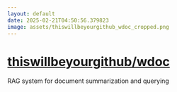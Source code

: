 ```yaml
---
layout: default
date: 2025-02-21T04:50:56.379823
image: assets/thiswillbeyourgithub_wdoc_cropped.png
---
```


# [thiswillbeyourgithub/wdoc](https://github.com/thiswillbeyourgithub/wdoc)

RAG system for document summarization and querying
